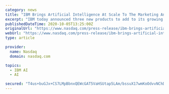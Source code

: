 ```yaml
---
category: news
title: "IBM Brings Artificial Intelligence At Scale To The Marketing And Media Industry"
excerpt: "IBM today announced three new products to add to its growing suite of AI solutions for brand and publishers. IBM intends to work with industry leaders, including Xandr/AT&T, Magnite, Nielsen, MediaMath,"
publishedDateTime: 2020-10-05T13:25:00Z
originalUrl: "https://www.nasdaq.com/press-release/ibm-brings-artificial-intelligence-at-scale-to-the-marketing-and-media-industry-2020"
webUrl: "https://www.nasdaq.com/press-release/ibm-brings-artificial-intelligence-at-scale-to-the-marketing-and-media-industry-2020"
type: article

provider:
  name: Nasdaq
  domain: nasdaq.com

topics:
  - IBM AI
  - AI

secured: "T4us+buGJx+CS7LMpBbnxQEWcGAT5VaHSUtap5LAm/bssuX17wmKoOdvvNChDhCEElIrJj0Wjd4IUz4rQ5FB147SJHxM1icR0M3zjovRab1WF5SrAwNisPNWz3WZ6I8V+GqYX+pecjs2bUi7VrrvlvybymLonKBAvdscbUG8ppCITQ/pVE+j7HltjtsSeTgOB7kfx9Xc/PDugeluDHTACkHVlsTWClrUxtVdqrVadxVHfoujU2K14yz5ZJ5y6cf+xOUZxEf8OpnAd43k6UZAIUCYnxKqLK0HPRoSlEtnxJYORjrP23FePZZbNd0W4cJIqOUMEFjcDtPAn5O9MNYPB+OC0Dpc023ekmPNHauhUDM=;NpX+nmmyFVfhkgJVfGnKRw=="
---
```



